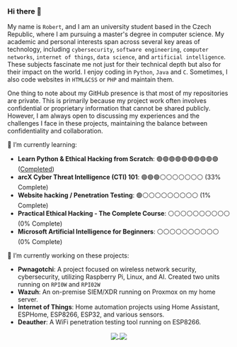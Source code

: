 ### Hi there 👋
 My name is `Robert`, and I am an university student based in the Czech Republic, where I am pursuing a master's degree in computer science. My academic and personal interests span across several key areas of technology, including `cybersecurity`, `software engineering`, `computer networks`, `internet of things`, `data science`, and `artificial intelligence`. These subjects fascinate me not just for their technical depth but also for their impact on the world. I enjoy coding in `Python`, `Java` and `C`. Sometimes, I also code websites in `HTML&CSS` or `PHP` and maintain them.
 
One thing to note about my GitHub presence is that most of my repositories are private. This is primarily because my project work often involves confidential or proprietary information that cannot be shared publicly. However, I am always open to discussing my experiences and the challenges I face in these projects, maintaining the balance between confidentiality and collaboration.

🌱 I’m currently learning:
- **Learn Python & Ethical Hacking from Scratch**: 🟢🟢🟢🟢🟢🟢🟢🟢🟢🟢 ([Completed](./media/eh_cert.pdf))
- **arcX Cyber Threat Intelligence (CTI) 101**: 🟢🟢🟢⚪️⚪️⚪️⚪️⚪️⚪️⚪️ (33% Complete)
- **Website hacking / Penetration Testing**: 🟢⚪️⚪️⚪️⚪️⚪️⚪️⚪️⚪️⚪️ (1% Complete)
- **Practical Ethical Hacking - The Complete Course**: ⚪️⚪️⚪️⚪️⚪️⚪️⚪️⚪️⚪️⚪️ (0% Complete)
- **Microsoft Artificial Intelligence for Beginners**: ⚪️⚪️⚪️⚪️⚪️⚪️⚪️⚪️⚪️⚪️ (0% Complete)

🔭 I’m currently working on these projects:
- **Pwnagotchi**:
A project focused on wireless network security, cybersecurity, utilizing Raspberry Pi, Linux, and AI. Created two units running on `RPI0W` and `RPI02W`
- **Wazuh**:
An on-premise SIEM/XDR running on Proxmox on my home server.
- **Internet of Things**:
Home automation projects using Home Assistant, ESPHome, ESP8266, ESP32, and various sensors.
- **Deauther**:
A WiFi penetration testing tool running on ESP8266.




<p align="center">
  <a href="https://github.com/prer00DEV">
  <img align="center" src="https://github-readme-stats.vercel.app/api?username=prer00DEV&count_private=true&show_icons=true&theme=gruvbox"/>
  <img align="center" src="https://github-readme-stats.vercel.app/api/top-langs/?username=prer00DEV&layout=compact&theme=gruvbox">
  </a>
</p>

<!--
**prer00DEV/prer00dev** is a ✨ _special_ ✨ repository because its `README.md` (this file) appears on your GitHub profile.

Here are some ideas to get you started:

- 🔭 I’m currently working on ...
- 🌱 I’m currently learning ...
- 👯 I’m looking to collaborate on ...
- 🤔 I’m looking for help with ...
- 💬 Ask me about ...
- 📫 How to reach me: ...
- 😄 Pronouns: ...
- ⚡ Fun fact: ...
-->
